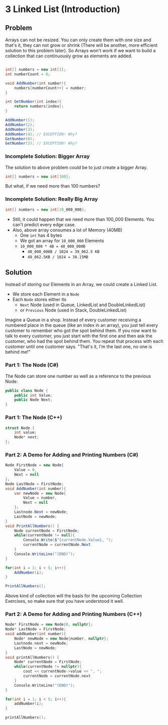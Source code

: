 # 3 Linked List (Introduction)

## Problem
Arrays can not be resized. You can only create them with one size and that's it, they can not grow or shrink (There will be another, more efficient solution to this problem later). So Arrays won't work if we want to build a collection that can continuously grow as elements are added.

```cs

int[] numbers = new int[3];
int numberCount = 0;

void AddNumber(int number){
    numbers[numberCount++] = number;
}

int GetNumber(int index){
    return numbers[index];
}

AddNumber(1);
AddNumber(2);
AddNumber(3);
AddNumber(4); // EXCEPTION! Why?
GetNumber(0);
GetNumber(3); // EXCEPTION! Why?
```

### Incomplete Solution: Bigger Array

The solution to above problem could be to just create a bigger Array.

```cs
int[] numbers = new int[100];
```

But what, if we need more than 100 numbers?

### Incomplete Solution: Really Big Array

```cs
int[] numbers = new int[10_000_000];
```

- Still, it could happen that we need more than 100_000 Elements. You can't predict every edge case.
- Also, above array consumes a lot of Memory (40MB)
  - One `int` has 4 bytes
  - We got an array for `10_000_000` Elements
  - `10_000_000 * 4B = 40_000_000B`
    - `40_000_000B / 1024 = 39_062.5 KB`
    - `49_062.5KB / 1024 = 38.15MB`

## Solution
Instead of storing our Elements in an Array, we could create a Linked List.
- We store each Element in a `Node`
- Each `Node` stores either its
  - `Next` Node (used in Queue, LinkedList and DoubleLinkedList)
  - or `Previous` Node (used in Stack, DoubleLinkedList)

Imagine a Queue in a shop. Instead of every customer receiving a numbered place in the queue (like an index in an array), you just tell every customer to remember who got the spot behind them. If you now want to talk to every customer, you just start with the first one and then ask the customer, who had the spot behind them. You repeat that process with each customer until one customer says. "That's it, I'm the last one, no one is behind me!"

### Part 1: The Node (C#)
The Node can store one number as well as a reference to the previous Node:

```cs
public class Node {
    public int Value;
    public Node Next;
}
```

### Part 1: The Node (C++)

```c++
struct Node {
    int value;
    Node* next;
};
```

### Part 2: A Demo for Adding and Printing Numbers (C#)

```cs
Node FirstNode = new Node{
    Value = 0,
    Next = null
};
Node LastNode = FirstNode;
void AddNumber(int number){
    var newNode = new Node{
        Value = number,
        Next = null
    };
    Lastnode.Next = newNode;
    LastNode = newNode;
}
void PrintAllNumbers() {
    Node currentNode = FirstNode;
    while(currentNode != null){
        Console.Write($"{currentNode.Value}, ");
        currentNode = currentNode.Next
    }
    Console.WriteLine("(END)");
}

for(int i = 1; i < 5; i++){
    AddNumber(i);
}

PrintAllNumbers();
```

Above kind of collection will the basis for the upcoming Collection Exercises, so make sure that you have understood it well.

### Part 2: A Demo for Adding and Printing Numbers (C++)

```c++
Node* FirstNode = new Node{0, nullptr};
Node* LastNode = FirstNode;
void addNumber(int number){
    Node* newNode = new Node{number, nullptr};
    Lastnode.next = newNode;
    LastNode = newNode;
}
void printAllNumbers() {
    Node* currentNode = FirstNode;
    while(currentNode != nullptr){
        cout << currentNode->value << ", ";
        currentNode = currentNode.next
    }
    Console.WriteLine("(END)");
}

for(int i = 1; i < 5; i++){
    addNumber(i);
}

printAllNumbers();
```
